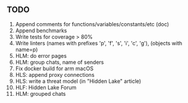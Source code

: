 ## TODO 

1. Append comments for functions/variables/constants/etc (doc)
2. Append benchmarks
3. Write tests for coverage > 80%
4. Write linters (names with prefixes 'p', 'f', 's', 'i', 'c', 'g'), (objects with name=p)
5. HLM: do error pages
6. HLM: group chats, name of senders
7. Fix docker build for arm macOS 
8. HLS: append proxy connections
9. HLS: write a threat model (in "Hidden Lake" article)
10. HLF: Hidden Lake Forum
11. HLM: grouped chats
